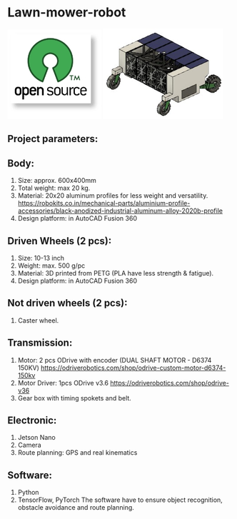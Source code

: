 # Lawn-mower-robot
![alt text](https://github.com/steger123/Lawn-mower-robot/blob/master/pics/openLogo.png)
![alt text](https://github.com/steger123/Lawn-mower-robot/blob/master/pics/weeding%20robot%20small.jpg)

## Project parameters:

## Body:
1. Size: approx. 600x400mm
2. Total weight: max 20 kg.
3. Material: 20x20 aluminum profiles for less weight and versatility.
https://robokits.co.in/mechanical-parts/aluminium-profile-accessories/black-anodized-industrial-aluminum-alloy-2020b-profile
4.	Design platform: in AutoCAD Fusion 360

## Driven Wheels (2 pcs):
1.	Size: 10-13 inch
2.	Weight: max. 500 g/pc
3.	Material: 3D printed from PETG (PLA have less strength & fatigue).
4.	Design platform: in AutoCAD Fusion 360

## Not driven wheels (2 pcs):
1.	Caster wheel.

## Transmission:
1.	Motor: 2 pcs ODrive with encoder (DUAL SHAFT MOTOR - D6374 150KV)
https://odriverobotics.com/shop/odrive-custom-motor-d6374-150kv
2.	Motor Driver: 1pcs ODrive v3.6
https://odriverobotics.com/shop/odrive-v36
3.	Gear box with timing spokets and belt.

## Electronic:
1.	Jetson Nano
2.  Camera
3.	Route planning: GPS and real kinematics

## Software:
1. Python
2. TensorFlow, PyTorch
The software have to ensure object recognition, obstacle avoidance and route planning.
